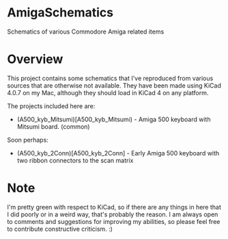 # AmigaSchematics
Schematics of various Commodore Amiga related items

# Overview

This project contains some schematics that I've reproduced from
various sources that are otherwise not available. They have been
made using KiCad 4.0.7 on my Mac, although they should load in KiCad
4 on any platform.

The projects included here are:

* (A500_kyb_Mitsumi)[A500_kyb_Mitsumi) - Amiga 500 keyboard with Mitsumi board. (common)

Soon perhaps:
* (A500_kyb_2Conn)[A500_kyb_2Conn] - Early Amiga 500 keyboard with two ribbon connectors to the scan matrix



# Note

I'm pretty green with respect to KiCad, so if there are any things 
in here that I did poorly or in a weird way, that's probably the 
reason. I am always open to comments and suggestions for improving
my abilities, so please feel free to contribute constructive 
criticism.  :)
